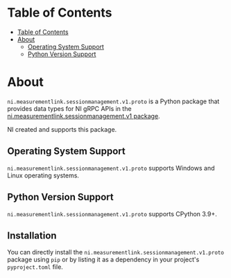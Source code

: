 # Table of Contents

- [Table of Contents](#table-of-contents)
- [About](#about)
  - [Operating System Support](#operating-system-support)
  - [Python Version Support](#python-version-support)

# About

`ni.measurementlink.sessionmanagement.v1.proto` is a Python package that provides data types for NI gRPC APIs in
the [ni.measurementlink.sessionmanagement.v1 package](https://github.com/ni/ni-apis/tree/main/ni/measurementlink/sessionmanagement/v1).

NI created and supports this package.

## Operating System Support

`ni.measurementlink.sessionmanagement.v1.proto` supports Windows and Linux operating systems.

## Python Version Support

`ni.measurementlink.sessionmanagement.v1.proto` supports CPython 3.9+.

## Installation

You can directly install the `ni.measurementlink.sessionmanagement.v1.proto` package using `pip` or by listing it as a
dependency in your project's `pyproject.toml` file.